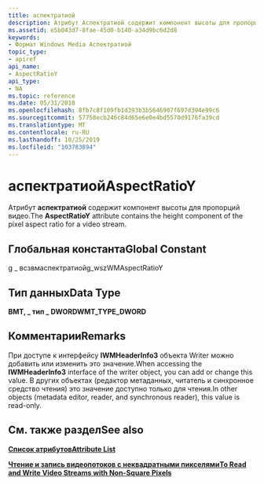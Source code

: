 ```yaml
---
title: аспектратиой
description: Атрибут Аспектратиой содержит компонент высоты для пропорций видео.
ms.assetid: e5b043d7-8fae-45d0-b140-a34d9bc6d2d8
keywords:
- Формат Windows Media Аспектратиой
topic_type:
- apiref
api_name:
- AspectRatioY
api_type:
- NA
ms.topic: reference
ms.date: 05/31/2018
ms.openlocfilehash: 8fb7c8f109fb1d393b3b5646907f697d394e99c6
ms.sourcegitcommit: 57758ecb246c84d65e6e0e4bd5570d9176fa39cd
ms.translationtype: MT
ms.contentlocale: ru-RU
ms.lasthandoff: 10/25/2019
ms.locfileid: "103783894"
---
```

# <a name="aspectratioy"></a><span data-ttu-id="c4f0f-104">аспектратиой</span><span class="sxs-lookup"><span data-stu-id="c4f0f-104">AspectRatioY</span></span>

<span data-ttu-id="c4f0f-105">Атрибут **аспектратиой** содержит компонент высоты для пропорций видео.</span><span class="sxs-lookup"><span data-stu-id="c4f0f-105">The **AspectRatioY** attribute contains the height component of the pixel aspect ratio for a video stream.</span></span>

## <a name="global-constant"></a><span data-ttu-id="c4f0f-106">Глобальная константа</span><span class="sxs-lookup"><span data-stu-id="c4f0f-106">Global Constant</span></span>

<span data-ttu-id="c4f0f-107">g \_ всзвмаспектратиой</span><span class="sxs-lookup"><span data-stu-id="c4f0f-107">g\_wszWMAspectRatioY</span></span>

## <a name="data-type"></a><span data-ttu-id="c4f0f-108">Тип данных</span><span class="sxs-lookup"><span data-stu-id="c4f0f-108">Data Type</span></span>

<span data-ttu-id="c4f0f-109">**ВМТ, \_ тип \_ DWORD**</span><span class="sxs-lookup"><span data-stu-id="c4f0f-109">**WMT\_TYPE\_DWORD**</span></span>

## <a name="remarks"></a><span data-ttu-id="c4f0f-110">Комментарии</span><span class="sxs-lookup"><span data-stu-id="c4f0f-110">Remarks</span></span>

<span data-ttu-id="c4f0f-111">При доступе к интерфейсу **IWMHeaderInfo3** объекта Writer можно добавить или изменить это значение.</span><span class="sxs-lookup"><span data-stu-id="c4f0f-111">When accessing the **IWMHeaderInfo3** interface of the writer object, you can add or change this value.</span></span> <span data-ttu-id="c4f0f-112">В других объектах (редактор метаданных, читатель и синхронное средство чтения) это значение доступно только для чтения.</span><span class="sxs-lookup"><span data-stu-id="c4f0f-112">In other objects (metadata editor, reader, and synchronous reader), this value is read-only.</span></span>

## <a name="see-also"></a><span data-ttu-id="c4f0f-113">См. также раздел</span><span class="sxs-lookup"><span data-stu-id="c4f0f-113">See also</span></span>

<dl> <dt>

[<span data-ttu-id="c4f0f-114">**Список атрибутов**</span><span class="sxs-lookup"><span data-stu-id="c4f0f-114">**Attribute List**</span></span>](attribute-list.md)
</dt> <dt>

[<span data-ttu-id="c4f0f-115">**Чтение и запись видеопотоков с неквадратными пикселями**</span><span class="sxs-lookup"><span data-stu-id="c4f0f-115">**To Read and Write Video Streams with Non-Square Pixels**</span></span>](to-read-and-write-video-streams-with-non-square-pixels.md)
</dt> </dl>

 

 




